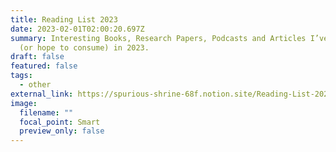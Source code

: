 ```yaml
---
title: Reading List 2023
date: 2023-02-01T02:00:20.697Z
summary: Interesting Books, Research Papers, Podcasts and Articles I’ve consumed
  (or hope to consume) in 2023.
draft: false
featured: false
tags:
  - other
external_link: https://spurious-shrine-68f.notion.site/Reading-List-2023-3bd59cdb490a4a4c9cb3e1993117485a
image:
  filename: ""
  focal_point: Smart
  preview_only: false
---
```

